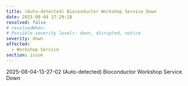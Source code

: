 ```yaml
---
title: (Auto-detected) Bioconductor Workshop Service Down
date: 2025-08-04 17:29:18
resolved: false
# resolvedWhen: 
# Possible severity levels: down, disrupted, notice
severity: down
affected:
  - Workshop Service
section: issue
---
```


2025-08-04-13-27-02 (Auto-detected) Bioconductor Workshop Service Down

